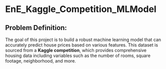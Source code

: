 # EnE_Kaggle_Competition_MLModel

## Problem Definition: 

The goal of this project is to build a robust machine learning model that can accurately predict house prices based on various features. This dataset is sourced from a **Kaggle competition**, which provides comprehensive housing data including variables such as the number of rooms, square footage, neighborhood, and more.